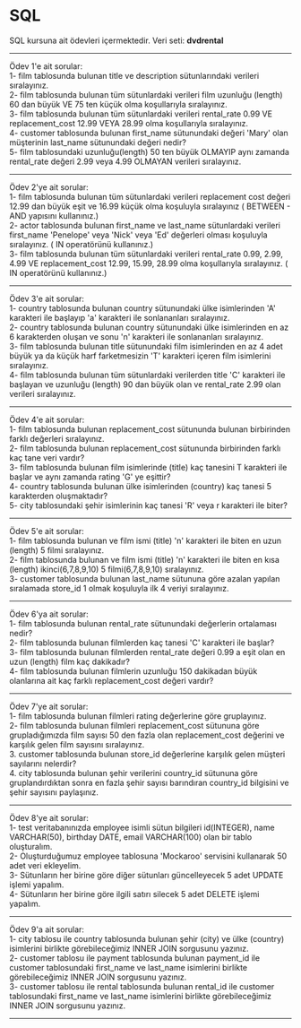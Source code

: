 # SQL 

SQL kursuna ait ödevleri içermektedir.
Veri seti: **dvdrental**

---
Ödev 1'e ait sorular:  
1- film tablosunda bulunan title ve description sütunlarındaki verileri sıralayınız.  
2- film tablosunda bulunan tüm sütunlardaki verileri film uzunluğu (length) 60 dan büyük VE 75 ten küçük olma koşullarıyla sıralayınız.  
3- film tablosunda bulunan tüm sütunlardaki verileri rental_rate 0.99 VE replacement_cost 12.99 VEYA 28.99 olma koşullarıyla sıralayınız.  
4- customer tablosunda bulunan first_name sütunundaki değeri 'Mary' olan müşterinin last_name sütunundaki değeri nedir?  
5- film tablosundaki uzunluğu(length) 50 ten büyük OLMAYIP aynı zamanda rental_rate değeri 2.99 veya 4.99 OLMAYAN verileri sıralayınız.  

---

Ödev 2'ye ait sorular:  
1- film tablosunda bulunan tüm sütunlardaki verileri replacement cost değeri 12.99 dan büyük eşit ve 16.99 küçük olma koşuluyla sıralayınız ( BETWEEN - AND yapısını kullanınız.)  
2- actor tablosunda bulunan first_name ve last_name sütunlardaki verileri first_name 'Penelope' veya 'Nick' veya 'Ed' değerleri olması koşuluyla sıralayınız. ( IN operatörünü kullanınız.)  
3- film tablosunda bulunan tüm sütunlardaki verileri rental_rate 0.99, 2.99, 4.99 VE replacement_cost 12.99, 15.99, 28.99 olma koşullarıyla sıralayınız. ( IN operatörünü kullanınız.)  

---  

Ödev 3'e ait sorular:  
1- country tablosunda bulunan country sütunundaki ülke isimlerinden 'A' karakteri ile başlayıp 'a' karakteri ile sonlananları sıralayınız.  
2- country tablosunda bulunan country sütunundaki ülke isimlerinden en az 6 karakterden oluşan ve sonu 'n' karakteri ile sonlananları sıralayınız.  
3- film tablosunda bulunan title sütunundaki film isimlerinden en az 4 adet büyük ya da küçük harf farketmesizin 'T' karakteri içeren film isimlerini sıralayınız.  
4- film tablosunda bulunan tüm sütunlardaki verilerden title 'C' karakteri ile başlayan ve uzunluğu (length) 90 dan büyük olan ve rental_rate 2.99 olan verileri sıralayınız.  

---

Ödev 4'e ait sorular:  
1- film tablosunda bulunan replacement_cost sütununda bulunan birbirinden farklı değerleri sıralayınız.  
2- film tablosunda bulunan replacement_cost sütununda birbirinden farklı kaç tane veri vardır?  
3- film tablosunda bulunan film isimlerinde (title) kaç tanesini T karakteri ile başlar ve aynı zamanda rating 'G' ye eşittir?  
4- country tablosunda bulunan ülke isimlerinden (country) kaç tanesi 5 karakterden oluşmaktadır?  
5- city tablosundaki şehir isimlerinin kaç tanesi 'R' veya r karakteri ile biter?  

---

Ödev 5'e ait sorular:  
1- film tablosunda bulunan ve film ismi (title) 'n' karakteri ile biten en uzun (length) 5 filmi sıralayınız.  
2- film tablosunda bulunan ve film ismi (title) 'n' karakteri ile biten en kısa (length) ikinci(6,7,8,9,10) 5 filmi(6,7,8,9,10) sıralayınız.  
3- customer tablosunda bulunan last_name sütununa göre azalan yapılan sıralamada store_id 1 olmak koşuluyla ilk 4 veriyi sıralayınız.  

---

Ödev 6'ya ait sorular:  
1- film tablosunda bulunan rental_rate sütunundaki değerlerin ortalaması nedir?  
2- film tablosunda bulunan filmlerden kaç tanesi 'C' karakteri ile başlar?  
3- film tablosunda bulunan filmlerden rental_rate değeri 0.99 a eşit olan en uzun (length) film kaç dakikadır?  
4- film tablosunda bulunan filmlerin uzunluğu 150 dakikadan büyük olanlarına ait kaç farklı replacement_cost değeri vardır?  

---

Ödev 7'ye ait sorular:  
1- film tablosunda bulunan filmleri rating değerlerine göre gruplayınız.  
2- film tablosunda bulunan filmleri replacement_cost sütununa göre grupladığımızda film sayısı 50 den fazla olan replacement_cost değerini ve karşılık gelen film sayısını sıralayınız.  
3. customer tablosunda bulunan store_id değerlerine karşılık gelen müşteri sayılarını nelerdir?  
4. city tablosunda bulunan şehir verilerini country_id sütununa göre gruplandırdıktan sonra en fazla şehir sayısı barındıran country_id bilgisini ve şehir sayısını paylaşınız.  

---

Ödev 8'ye ait sorular:  
1- test veritabanınızda employee isimli sütun bilgileri id(INTEGER), name VARCHAR(50), birthday DATE, email VARCHAR(100) olan bir tablo oluşturalım.  
2- Oluşturduğumuz employee tablosuna 'Mockaroo' servisini kullanarak 50 adet veri ekleyelim.  
3- Sütunların her birine göre diğer sütunları güncelleyecek 5 adet UPDATE işlemi yapalım.  
4- Sütunların her birine göre ilgili satırı silecek 5 adet DELETE işlemi yapalım.  

---

Ödev 9'a ait sorular:  
1- city tablosu ile country tablosunda bulunan şehir (city) ve ülke (country) isimlerini birlikte görebileceğimiz INNER JOIN sorgusunu yazınız.  
2- customer tablosu ile payment tablosunda bulunan payment_id ile customer tablosundaki first_name ve last_name isimlerini birlikte görebileceğimiz INNER JOIN sorgusunu yazınız.  
3- customer tablosu ile rental tablosunda bulunan rental_id ile customer tablosundaki first_name ve last_name isimlerini birlikte görebileceğimiz INNER JOIN sorgusunu yazınız.  

---




